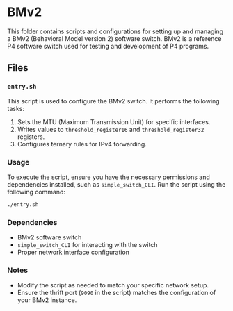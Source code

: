 # BMv2

This folder contains scripts and configurations for setting up and managing a BMv2 (Behavioral Model version 2) software switch. BMv2 is a reference P4 software switch used for testing and development of P4 programs.

## Files

### `entry.sh`
This script is used to configure the BMv2 switch. It performs the following tasks:
1. Sets the MTU (Maximum Transmission Unit) for specific interfaces.
2. Writes values to `threshold_register16` and `threshold_register32` registers.
3. Configures ternary rules for IPv4 forwarding.

### Usage

To execute the script, ensure you have the necessary permissions and dependencies installed, such as `simple_switch_CLI`. Run the script using the following command:

```bash
./entry.sh
```

### Dependencies

- BMv2 software switch
- `simple_switch_CLI` for interacting with the switch
- Proper network interface configuration

### Notes

- Modify the script as needed to match your specific network setup.
- Ensure the thrift port (`9090` in the script) matches the configuration of your BMv2 instance.
